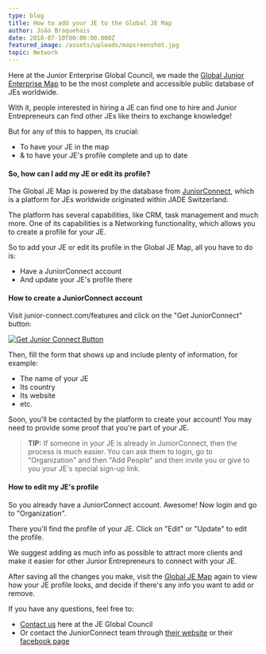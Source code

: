 ```yaml
---
type: blog
title: How to add your JE to the Global JE Map
author: João Braquehais
date: 2018-07-10T00:00:00.000Z
featured_image: /assets/uploads/mapsreenshot.jpg
topic: Network
---
```

Here at the Junior Enterprise Global Council, we made the [Global Junior Enterprise Map](/map) to be the most complete and accessible public database of JEs worldwide.

With it, people interested in hiring a JE can find one to hire and Junior Entrepreneurs can find other JEs like theirs to exchange knowledge!

But for any of this to happen, its crucial:

* To have your JE in the map
* & to have your JE's profile complete and up to date

#### So, how can I add my JE or edit its profile?

The Global JE Map is powered by the database from [JuniorConnect](https://junior-connect.com/), which is a platform for JEs worldwide originated within JADE Switzerland.

The platform has several capabilities, like CRM, task management and much more. One of its capabilities is a Networking functionality, which allows you to create a profile for your JE.

So to add your JE or edit its profile in the Global JE Map, all you have to do is:

* Have a JuniorConnect account
* And update your JE's profile there

#### How to create a JuniorConnect account

Visit junior-connect.com/features and click on the "Get JuniorConnect" button:

[![Get Junior Connect Button](/assets/uploads/getjuniorconnect.jpg)](https://junior-connect.com/features)

Then, fill the form that shows up and include plenty of information, for example:

* The name of your JE
* Its country
* Its website
* etc.

Soon, you'll be contacted by the platform to create your account! You may need to provide some proof that you're part of your JE.

> **TIP:** If someone in your JE is already in JuniorConnect, then the process is much easier. You can ask them to login, go to "Organization" and then "Add People" and then invite you or give to you your JE's special sign-up link.

#### How to edit my JE's profile

So you already have a JuniorConnect account. Awesome! Now login and go to "Organization".

There you'll find the profile of your JE. Click on "Edit" or "Update" to edit the profile.

We suggest adding as much info as possible to attract more clients and make it easier for other Junior Entrepreneurs to connect with your JE.

After saving all the changes you make, visit the [Global JE Map](/map) again to view how your JE profile looks, and decide if there's any info you want to add or remove.

If you have any questions, feel free to:

* [Contact us](/contact) here at the JE Global Council
* Or contact the JuniorConnect team through [their website](https://junior-connect.com/about-us#contact) or their [facebook page](https://www.facebook.com/junior.connect.entreprises/)
